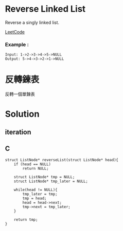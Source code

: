 #  Reverse Linked List
Reverse a singly linked list.

[LeetCode](https://leetcode.com/problems/reverse-linked-list/)

### Example :
```
Input: 1->2->3->4->5->NULL
Output: 5->4->3->2->1->NULL
```

# 反轉鍊表
反轉一個單鍊表


# Solution  
## iteration
  

## C

```
struct ListNode* reverseList(struct ListNode* head){
    if (head == NULL)
        return NULL;
        
    struct ListNode* tmp = NULL;
    struct ListNode* tmp_later = NULL;

    while(head != NULL){
        tmp_later = tmp;
        tmp = head;
        head = head->next;
        tmp->next = tmp_later;
    }

    return tmp;
}
```


